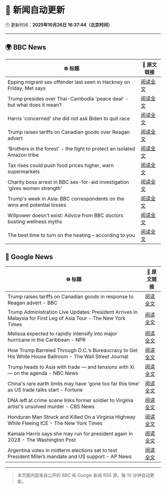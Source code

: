 # 🧠 新闻自动更新

🕒 更新时间：**2025年10月26日 16:37:44（北京时间）**

---

## 🌍 BBC News

| 🌐 标题 | 🔗 原文链接 |
|--------|-------------|
| Epping migrant sex offender last seen in Hackney on Friday, Met says | [阅读全文](https://www.bbc.com/news/articles/cn97jpy41n0o?at_medium=RSS&at_campaign=rss) |
| Trump presides over Thai-Cambodia 'peace deal' - but what does it mean? | [阅读全文](https://www.bbc.com/news/articles/c93dy2kk7vzo?at_medium=RSS&at_campaign=rss) |
| Harris 'concerned' she did not ask Biden to quit race | [阅读全文](https://www.bbc.com/news/articles/cj412zgvy4do?at_medium=RSS&at_campaign=rss) |
| Trump raises tariffs on Canadian goods over Reagan advert | [阅读全文](https://www.bbc.com/news/articles/cx2ljgrm78zo?at_medium=RSS&at_campaign=rss) |
| 'Brothers in the forest' - the fight to protect an isolated Amazon tribe | [阅读全文](https://www.bbc.com/news/articles/cjw92x915xlo?at_medium=RSS&at_campaign=rss) |
| Tax rises could push food prices higher, warn supermarkets | [阅读全文](https://www.bbc.com/news/articles/c620gy43pe4o?at_medium=RSS&at_campaign=rss) |
| Charity boss arrest in BBC sex-for-aid investigation 'gives women strength' | [阅读全文](https://www.bbc.com/news/articles/cgkzg680j7lo?at_medium=RSS&at_campaign=rss) |
| Trump's week in Asia: BBC correspondents on the wins and potential losses | [阅读全文](https://www.bbc.com/news/articles/c9d6jnn37l2o?at_medium=RSS&at_campaign=rss) |
| Willpower doesn't exist: Advice from BBC doctors busting wellness myths | [阅读全文](https://www.bbc.com/news/articles/c98nd0d61d0o?at_medium=RSS&at_campaign=rss) |
| The best time to turn on the heating – according to you | [阅读全文](https://www.bbc.com/news/articles/cgqly9ynnd4o?at_medium=RSS&at_campaign=rss) |

## 📰 Google News

| 🌐 标题 | 🔗 原文链接 |
|--------|-------------|
| Trump raises tariffs on Canadian goods in response to Reagan advert - BBC | [阅读全文](https://news.google.com/rss/articles/CBMiWkFVX3lxTE1jT1c1dG9vRXdOcjB6NXFTUHMzTHBDZ0lYNldXZnNYM2VwMFZsTFE3bXBxX1hsT1hLN0ZBdUVjdXNoYkZGNE5KaEF0OGpIVXdOSWNkSGZxMEM0d9IBX0FVX3lxTE5GdU5KVGxqY3F6LTF0NnYtNFhCYjlCYjVacWlUbWxzdmtJV3lWa2VHeTN3d01ydVJ4LWltS1dKWGs4VHpVZmdEZ3dHUjRrT3Y4NmRpSGZvV3FwcHRiV0c4?oc=5) |
| Trump Administration Live Updates: President Arrives in Malaysia for First Leg of Asia Tour - The New York Times | [阅读全文](https://news.google.com/rss/articles/CBMiakFVX3lxTE1ObE1RMk1sN01GZ0E2cFktdDZMS1lNOW9HRzBlOVZZQnRpc1hQaTBmOFpURlU4aFpUUW56YVZSMEdLWU1zVXdSZTNVNnFGQ1NSaW91Y2M4WXJBUVMxTS1TR1ppODRaUnFfdHc?oc=5) |
| Melissa expected to rapidly intensify into major hurricane in the Caribbean - NPR | [阅读全文](https://news.google.com/rss/articles/CBMivAFBVV95cUxPRGJVNWNOaHFQWHJhLXJLU0hRQUtkbkZEZDJROF9yMXc0VzVfUXRGNW9VeG4wb1pDd01EeXdieVBwTVhDM0xJLWtLU255ZWRRN0plUGw5OTdGVW5VdUk5V2VpM0t0b0l2T1Z5aW5iUlViRUIxX0xRS3pPb1lkRHp6a3lHMnQyQ2hDWlN5c0JoVjk1QXFsQmFiTTJ4MkREUl9Xc1ZoREJCUkRrWkxWVlN6X1E2aVU2LWlVN19Zag?oc=5) |
| How Trump Barreled Through D.C.’s Bureaucracy to Get His White House Ballroom - The Wall Street Journal | [阅读全文](https://news.google.com/rss/articles/CBMijAFBVV95cUxQaFJOVF85LWUzM191UEMxTzl2QUdSbFZmUFVDaGxLNVIzRzdNR04yZFZTRjRodWt5eGQxMWFxYS1YQUJnMDQyVUpNM195eXRiMG56a0hIX084X2tQc2NEVDFmb3N2RHpVRHhqVXNMakxlZlJXYjMxN2NPSXoxV2I3MEhFRk8wZ0xtS3NhbQ?oc=5) |
| Trump heads to Asia with trade — and tensions with Xi — on the agenda - NBC News | [阅读全文](https://news.google.com/rss/articles/CBMisgFBVV95cUxQaVk0M0h3Tm0tOU1PVDVqeFU0LUR5bHBvc3hPc2dvTk1rSTIzQWpjZkRrMWUzWEpNNjVybWxMMkl4aFlPVGpjV1oyVWVEMU9MTEV5UE9ZamJYdXQxclp1cEEzVmZBNjA4M0FoNGNnYUUyZXFXUC05V3VxTFVKSllMUVE4dy1xV0pLY1ZUVHhJTjlTY3lleFU0d3JURm1tMzlpRzE3SnlUTURIUVBUdUhqTXNR0gFWQVVfeXFMTndyN2dhY0oxSjFVSm9OaXphYVRpdWJfekVLN2tVUGV0TnBJWXZrMGd6Si14bmFMdmVLcTF5SW96VFUzV3FiRWtvV2w1ZTZPM0U1Q0lIZ3c?oc=5) |
| China's rare earth limits may have 'gone too far this time' as US trade talks start - Fortune | [阅读全文](https://news.google.com/rss/articles/CBMipgFBVV95cUxPSnN3OUJaLVBHb3hEbTZsUlFuQ2RGUzlDaFMwSk9sUGhjNUxNeWRYSVFnRWdVLTk3YzdpQVplZ2VXaDR2Qlg0YlN3TXRGbFY1ZERZWTVoLUhxT0JjUDA2cks2dzdHblpnZUF3Q0paMHZmVDJDZHFWeTNoZzM5OWxCVVVZdXFpZVlLUWhwekZGRFZTS1VweFhZZThLS05QczdEWWZDeEJn?oc=5) |
| DNA left at crime scene links former soldier to Virginia artist's unsolved murder - CBS News | [阅读全文](https://news.google.com/rss/articles/CBMilwFBVV95cUxQSjRRRE5PWS15MTNGcVFYQldRUGh4b0ZxWUFVcmNkS0szTzlOVG5KVng1UFNZUGt2UmhHSTljSFBJZDkyU2xkTnNWNEhKbDh3REVldlgyYjA5T05kR2RpOElsZlRLdlVUTmJqR2Nja0FadmNHRjE0MlFiUkw5NkdxTXRMMXhEcDhGSVA4NXBaSE5aLWZqYVpF0gGcAUFVX3lxTE9JV1pTbjlOS25FenZqdV9yNnhhdXBhbTJFc0xDLUo5UDBwV2QxbC1UXzZXRENHaHoyNXZQeGIxX0xGWGxZb21UVXhfajBtWFZ4OGFySXE4UEZqamZiUi16d0ZhUXRWUm5EUmRIQ2JwRHVwY2xxeXdpTTY3NnQyOWdPRUl4b0ZWWEpnejJ4WnRUUnR1U2xaWXNQSXZCUQ?oc=5) |
| Honduran Man Struck and Killed On a Virginia Highway While Fleeing ICE - The New York Times | [阅读全文](https://news.google.com/rss/articles/CBMie0FVX3lxTFBkbG9VZWUtUXRJMGpITHJTU21kZ1l2WG9tYVpOREc3UDR3QU5fbHZmRVBRZ3VjWm5GUTFWRmUxOWhBVjRYQmlKMW1TS2NLUEFkMzZyTTZHdjZTT19MczVRM3l2U0RvU25vRkE5c3psWVk4Zm1Ra2tSNVYzOA?oc=5) |
| Kamala Harris says she may run for president again in 2028 - The Washington Post | [阅读全文](https://news.google.com/rss/articles/CBMihgFBVV95cUxNR0V1cEdOLWNYekZMcEozZkdSZ0hocEIxcnpRdWVaYjZsSnk5MVBrYWFKQmQxRGlCQXVUM3Buc1lRYVNEMFlWZWJKVnBRNnRxdTdubFIzRHJwMmJBMmNGanhPTjRQU3hWdzRKcU84SnNENXNZTUhaNUFhZXl5am00VFJLNnN2dw?oc=5) |
| Argentina votes in midterm elections set to test President Milei’s mandate and US support - AP News | [阅读全文](https://news.google.com/rss/articles/CBMioAFBVV95cUxQNERoT1FRODNYVS1iYkF0QXU3ZkZ6MURZSXdDaEotN0FZSlBlMFB5WVlIRGhvamw4UmNOSHRia3VDMzFOWjlxS2QxbV92dTlVcVd4Smx6TlM0Qkl2YlRtbHpETTgySU45bzNUMS1PdEdfLVFZZmNKU0M0UndzR012TXNpTkZ6M3JZcXp3OFRwZDA1OUkwcHZXUGFCZGJsQnFs?oc=5) |

---
> 本页面内容来自公开的 BBC 和 Google 新闻 RSS 源，每 10 分钟自动更新。